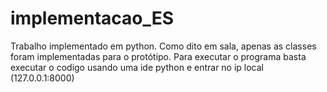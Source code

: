 # implementacao_ES
Trabalho implementado em python. 
Como dito em sala, apenas as classes foram implementadas para o protótipo.
Para executar o programa basta executar o codigo usando uma ide python e entrar no ip local (127.0.0.1:8000)
